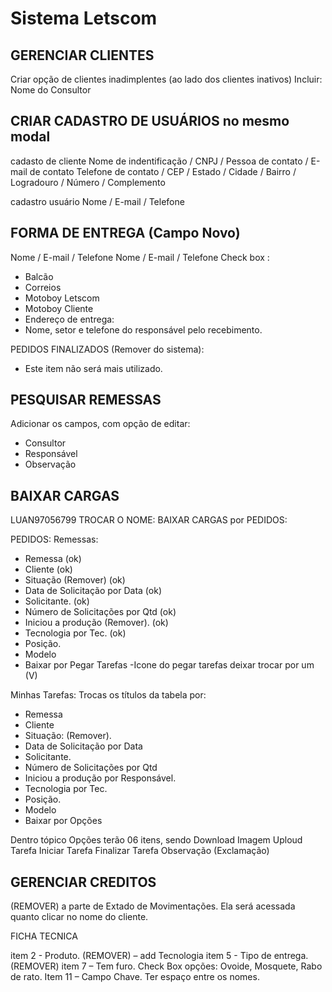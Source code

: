 # Sistema Letscom

## GERENCIAR CLIENTES

Criar opção de clientes inadimplentes (ao lado dos clientes inativos)
Incluir: Nome do Consultor

## CRIAR CADASTRO DE USUÁRIOS no mesmo modal

  cadasto de cliente
    Nome de indentificação / CNPJ / Pessoa de contato / E-mail de contato
    Telefone de contato / CEP / Estado / Cidade / Bairro / Logradouro / Número / Complemento
  
  cadastro usuário
    Nome / E-mail / Telefone

## FORMA DE ENTREGA (Campo Novo)

Nome / E-mail / Telefone
Nome / E-mail / Telefone
Check box :

- Balcão  
- Correios
- Motoboy Letscom
- Motoboy Cliente
- Endereço de entrega:
- Nome, setor e telefone do responsável pelo recebimento.

PEDIDOS FINALIZADOS (Remover do sistema):

- Este item não será mais utilizado.

## PESQUISAR REMESSAS

Adicionar os campos, com opção de editar:

- Consultor
- Responsável
- Observação

## BAIXAR CARGAS

LUAN97056799
TROCAR O NOME:  BAIXAR CARGAS por PEDIDOS:

PEDIDOS:
Remessas:

- Remessa (ok)
- Cliente (ok)
- Situação (Remover) (ok)
- Data de Solicitação por Data (ok)
- Solicitante. (ok)
- Número de Solicitações por Qtd (ok)
- Iniciou a produção (Remover). (ok)
- Tecnologia por Tec. (ok)
- Posição.
- Modelo
- Baixar por Pegar Tarefas
-Icone do pegar tarefas deixar trocar por um (V)

Minhas Tarefas:
Trocas os títulos da tabela por:

- Remessa
- Cliente
- Situação: (Remover).
- Data de Solicitação por Data
- Solicitante.
- Número de Solicitações por Qtd
- Iniciou a produção por Responsável.
- Tecnologia por Tec.
- Posição.
- Modelo
- Baixar por Opções

Dentro tópico Opções terão 06 itens, sendo
Download
Imagem
Uploud Tarefa
Iniciar Tarefa
Finalizar Tarefa
Observação (Exclamação)

## GERENCIAR CREDITOS

(REMOVER) a parte de Extado de Movimentações. Ela será acessada quanto clicar no nome do cliente.

FICHA TECNICA

item 2 - Produto. (REMOVER) – add Tecnologia
item 5 - Tipo de entrega. (REMOVER)
item 7 – Tem furo. Check Box opções:  Ovoide, Mosquete,
Rabo de rato.
Item 11 – Campo Chave. Ter espaço entre os nomes.
